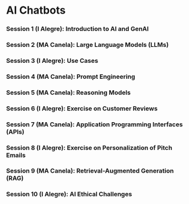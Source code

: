 # AI Chatbots

### Session 1 (I Alegre): Introduction to AI and GenAI

### Session 2 (MA Canela):  Large Language Models (LLMs)

### Session 3 (I Alegre): Use Cases

### Session 4 (MA Canela): Prompt Engineering

### Session 5 (MA Canela): Reasoning Models

### Session 6 (I Alegre): Exercise on Customer Reviews

### Session 7 (MA Canela): Application Programming Interfaces (APIs)

### Session 8 (I Alegre): Exercise on Personalization of Pitch Emails

### Session 9 (MA Canela): Retrieval-Augmented Generation (RAG)

### Session 10 (I Alegre): AI Ethical Challenges
